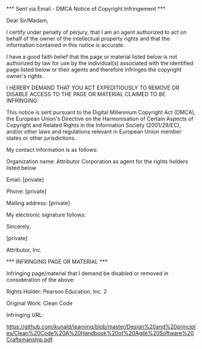 *** Sent via Email - DMCA Notice of Copyright Infringement ***

Dear Sir/Madam,

I certify under penalty of perjury, that I am an agent authorized to act on behalf of the owner of the intellectual property rights and that the information contained in this notice is accurate.

I have a good faith belief that the page or material listed below is not authorized by law for use by the individual(s) associated with the identified page listed below or their agents and therefore infringes the copyright owner's rights.

I HEREBY DEMAND THAT YOU ACT EXPEDITIOUSLY TO REMOVE OR DISABLE ACCESS TO THE PAGE OR MATERIAL CLAIMED TO BE INFRINGING.

This notice is sent pursuant to the Digital Millennium Copyright Act (DMCA), the European Union's Directive on the Harmonisation of Certain Aspects of Copyright and Related Rights in the Information Society (2001/29/EC), and/or other laws and regulations relevant in European Union member states or other jurisdictions.

My contact information is as follows:

Organization name: Attributor Corporation as agent for the rights holders listed below

Email: [private]

Phone: [private]

Mailing address: [private]

My electronic signature follows:

Sincerely,

[private] 

Attributor, Inc.

*** INFRINGING PAGE OR MATERIAL ***

Infringing page/material that I demand be disabled or removed in consideration of the above:

Rights Holder: Pearson Education, Inc. 2

Original Work: Clean Code

Infringing URL: 

https://github.com/kunald/learning/blob/master/Design%20and%20principles/Clean%20Code%20A%20Handbook%20of%20Agile%20Software%20Craftsmanship.pdf
